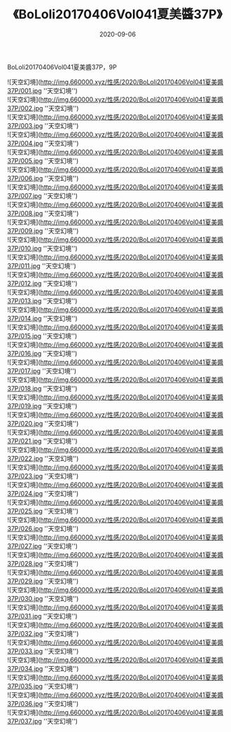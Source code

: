 ﻿---
layout: post
title:  《BoLoli20170406Vol041夏美醬37P》
date:   2020-09-06
img: http://img.660000.xyz/性感/2020/BoLoli20170406Vol041夏美醬37P/000.jpg
categories: [美女, 性感, 泳衣]
---

BoLoli20170406Vol041夏美醬37P，9P



![天空幻境](http://img.660000.xyz/性感/2020/BoLoli20170406Vol041夏美醬37P/001.jpg ''天空幻境'') <br>
![天空幻境](http://img.660000.xyz/性感/2020/BoLoli20170406Vol041夏美醬37P/002.jpg ''天空幻境'') <br>
![天空幻境](http://img.660000.xyz/性感/2020/BoLoli20170406Vol041夏美醬37P/003.jpg ''天空幻境'') <br>
![天空幻境](http://img.660000.xyz/性感/2020/BoLoli20170406Vol041夏美醬37P/004.jpg ''天空幻境'') <br>
![天空幻境](http://img.660000.xyz/性感/2020/BoLoli20170406Vol041夏美醬37P/005.jpg ''天空幻境'') <br>
![天空幻境](http://img.660000.xyz/性感/2020/BoLoli20170406Vol041夏美醬37P/006.jpg ''天空幻境'') <br>
![天空幻境](http://img.660000.xyz/性感/2020/BoLoli20170406Vol041夏美醬37P/007.jpg ''天空幻境'') <br>
![天空幻境](http://img.660000.xyz/性感/2020/BoLoli20170406Vol041夏美醬37P/008.jpg ''天空幻境'') <br>
![天空幻境](http://img.660000.xyz/性感/2020/BoLoli20170406Vol041夏美醬37P/009.jpg ''天空幻境'') <br>
![天空幻境](http://img.660000.xyz/性感/2020/BoLoli20170406Vol041夏美醬37P/010.jpg ''天空幻境'') <br>
![天空幻境](http://img.660000.xyz/性感/2020/BoLoli20170406Vol041夏美醬37P/011.jpg ''天空幻境'') <br>
![天空幻境](http://img.660000.xyz/性感/2020/BoLoli20170406Vol041夏美醬37P/012.jpg ''天空幻境'') <br>
![天空幻境](http://img.660000.xyz/性感/2020/BoLoli20170406Vol041夏美醬37P/013.jpg ''天空幻境'') <br>
![天空幻境](http://img.660000.xyz/性感/2020/BoLoli20170406Vol041夏美醬37P/014.jpg ''天空幻境'') <br>
![天空幻境](http://img.660000.xyz/性感/2020/BoLoli20170406Vol041夏美醬37P/015.jpg ''天空幻境'') <br>
![天空幻境](http://img.660000.xyz/性感/2020/BoLoli20170406Vol041夏美醬37P/016.jpg ''天空幻境'') <br>
![天空幻境](http://img.660000.xyz/性感/2020/BoLoli20170406Vol041夏美醬37P/017.jpg ''天空幻境'') <br>
![天空幻境](http://img.660000.xyz/性感/2020/BoLoli20170406Vol041夏美醬37P/018.jpg ''天空幻境'') <br>
![天空幻境](http://img.660000.xyz/性感/2020/BoLoli20170406Vol041夏美醬37P/019.jpg ''天空幻境'') <br>
![天空幻境](http://img.660000.xyz/性感/2020/BoLoli20170406Vol041夏美醬37P/020.jpg ''天空幻境'') <br>
![天空幻境](http://img.660000.xyz/性感/2020/BoLoli20170406Vol041夏美醬37P/021.jpg ''天空幻境'') <br>
![天空幻境](http://img.660000.xyz/性感/2020/BoLoli20170406Vol041夏美醬37P/022.jpg ''天空幻境'') <br>
![天空幻境](http://img.660000.xyz/性感/2020/BoLoli20170406Vol041夏美醬37P/023.jpg ''天空幻境'') <br>
![天空幻境](http://img.660000.xyz/性感/2020/BoLoli20170406Vol041夏美醬37P/024.jpg ''天空幻境'') <br>
![天空幻境](http://img.660000.xyz/性感/2020/BoLoli20170406Vol041夏美醬37P/025.jpg ''天空幻境'') <br>
![天空幻境](http://img.660000.xyz/性感/2020/BoLoli20170406Vol041夏美醬37P/026.jpg ''天空幻境'') <br>
![天空幻境](http://img.660000.xyz/性感/2020/BoLoli20170406Vol041夏美醬37P/027.jpg ''天空幻境'') <br>
![天空幻境](http://img.660000.xyz/性感/2020/BoLoli20170406Vol041夏美醬37P/028.jpg ''天空幻境'') <br>
![天空幻境](http://img.660000.xyz/性感/2020/BoLoli20170406Vol041夏美醬37P/029.jpg ''天空幻境'') <br>
![天空幻境](http://img.660000.xyz/性感/2020/BoLoli20170406Vol041夏美醬37P/030.jpg ''天空幻境'') <br>
![天空幻境](http://img.660000.xyz/性感/2020/BoLoli20170406Vol041夏美醬37P/031.jpg ''天空幻境'') <br>
![天空幻境](http://img.660000.xyz/性感/2020/BoLoli20170406Vol041夏美醬37P/032.jpg ''天空幻境'') <br>
![天空幻境](http://img.660000.xyz/性感/2020/BoLoli20170406Vol041夏美醬37P/033.jpg ''天空幻境'') <br>
![天空幻境](http://img.660000.xyz/性感/2020/BoLoli20170406Vol041夏美醬37P/034.jpg ''天空幻境'') <br>
![天空幻境](http://img.660000.xyz/性感/2020/BoLoli20170406Vol041夏美醬37P/035.jpg ''天空幻境'') <br>
![天空幻境](http://img.660000.xyz/性感/2020/BoLoli20170406Vol041夏美醬37P/036.jpg ''天空幻境'') <br>
![天空幻境](http://img.660000.xyz/性感/2020/BoLoli20170406Vol041夏美醬37P/037.jpg ''天空幻境'') <br>